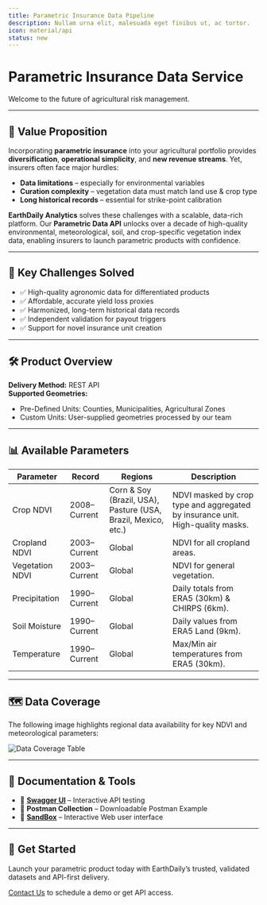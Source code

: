 ```yaml
---
title: Parametric Insurance Data Pipeline
description: Nullam urna elit, malesuada eget finibus ut, ac tortor. 
icon: material/api
status: new
---
```


# Parametric Insurance Data Service

Welcome to the future of agricultural risk management.

---

## 🌾 Value Proposition

Incorporating **parametric insurance** into your agricultural portfolio provides **diversification**, **operational simplicity**, and **new revenue streams**. Yet, insurers often face major hurdles:

- **Data limitations** – especially for environmental variables  
- **Curation complexity** – vegetation data must match land use & crop type  
- **Long historical records** – essential for strike-point calibration  

**EarthDaily Analytics** solves these challenges with a scalable, data-rich platform. Our **Parametric Data API** unlocks over a decade of high-quality environmental, meteorological, soil, and crop-specific vegetation index data, enabling insurers to launch parametric products with confidence.

---

## 🚜 Key Challenges Solved

- ✅ High-quality agronomic data for differentiated products  
- ✅ Affordable, accurate yield loss proxies  
- ✅ Harmonized, long-term historical data records  
- ✅ Independent validation for payout triggers  
- ✅ Support for novel insurance unit creation

---

## 🛠 Product Overview

**Delivery Method:** REST API  
**Supported Geometries:**
- Pre-Defined Units: Counties, Municipalities, Agricultural Zones  
- Custom Units: User-supplied geometries processed by our team  

---

## 📊 Available Parameters

| **Parameter**       | **Record**      | **Regions**                                                        | **Description**                                                                 |
|---------------------|------------------|----------------------------------------------------------------------|---------------------------------------------------------------------------------|
| Crop NDVI           | 2008–Current     | Corn & Soy (Brazil, USA), Pasture (USA, Brazil, Mexico, etc.)       | NDVI masked by crop type and aggregated by insurance unit. High-quality masks. |
| Cropland NDVI       | 2003–Current     | Global                                                               | NDVI for all cropland areas.                                                   |
| Vegetation NDVI     | 2003–Current     | Global                                                               | NDVI for general vegetation.                                                   |
| Precipitation       | 1990–Current     | Global                                                               | Daily totals from ERA5 (30km) & CHIRPS (6km).                                  |
| Soil Moisture       | 1990–Current     | Global                                                               | Daily values from ERA5 Land (9km).                                             |
| Temperature         | 1990–Current     | Global                                                               | Max/Min air temperatures from ERA5 (30km).                                     |

---

## 🗺️ Data Coverage

The following image highlights regional data availability for key NDVI and meteorological parameters:

![Data Coverage Table](../assets/Agro/parametric/Data_coverage.png)

---

## 🧰 Documentation & Tools

- 📌 [**Swagger UI**](https://api-dev-test.geosys.com/parametric-insurance/docs) – Interactive API testing  
- 📌 **Postman Collection** – Downloadable Postman Example  
- 📌 [**SandBox**](https://api-dev-test.geosys.com/parametric-insurance/ui) – Interactive Web user interface  

---

## 🔗 Get Started

Launch your parametric product today with EarthDaily’s trusted, validated datasets and API-first delivery.

[Contact Us](#) to schedule a demo or get API access.

